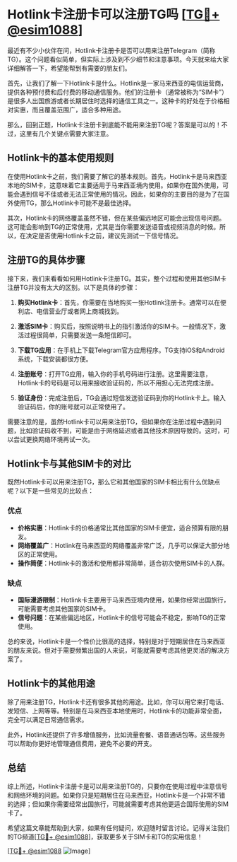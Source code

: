 # Hotlink卡注册卡可以注册TG吗 [[TG💪+ @esim1088](https://t.me/s/esim1088)]

最近有不少小伙伴在问，Hotlink卡注册卡是否可以用来注册Telegram（简称TG）。这个问题看似简单，但实际上涉及到不少细节和注意事项。今天就来给大家详细解答一下，希望能帮到有需要的朋友们。

首先，让我们了解一下Hotlink卡是什么。Hotlink是一家马来西亚的电信运营商，提供各种预付费和后付费的移动通信服务。他们的注册卡（通常被称为“SIM卡”）是很多人出国旅游或者长期居住时选择的通信工具之一。这种卡的好处在于价格相对实惠，而且覆盖范围广，适合多种用途。

那么，回到正题，Hotlink卡注册卡到底能不能用来注册TG呢？答案是可以的！不过，这里有几个关键点需要大家注意。

## Hotlink卡的基本使用规则

在使用Hotlink卡之前，我们需要了解它的基本规则。首先，Hotlink卡是马来西亚本地的SIM卡，这意味着它主要适用于马来西亚境内使用。如果你在国外使用，可能会遇到信号不佳或者无法正常使用的情况。因此，如果你的主要目的是为了在国外使用TG，那么Hotlink卡可能不是最佳选择。

其次，Hotlink卡的网络覆盖虽然不错，但在某些偏远地区可能会出现信号问题。这可能会影响到TG的正常使用，尤其是当你需要发送语音或视频消息的时候。所以，在决定是否使用Hotlink卡之前，建议先测试一下信号情况。

## 注册TG的具体步骤

接下来，我们来看看如何用Hotlink卡注册TG。其实，整个过程和使用其他SIM卡注册TG并没有太大的区别。以下是具体的步骤：

1. **购买Hotlink卡**：首先，你需要在当地购买一张Hotlink注册卡。通常可以在便利店、电信营业厅或者网上商城找到。

2. **激活SIM卡**：购买后，按照说明书上的指引激活你的SIM卡。一般情况下，激活过程很简单，只需要发送一条短信即可。

3. **下载TG应用**：在手机上下载Telegram官方应用程序。TG支持iOS和Android系统，下载安装都很方便。

4. **注册账号**：打开TG应用，输入你的手机号码进行注册。这里需要注意，Hotlink卡的号码是可以用来接收验证码的，所以不用担心无法完成注册。

5. **验证身份**：完成注册后，TG会通过短信发送验证码到你的Hotlink卡上。输入验证码后，你的账号就可以正常使用了。

需要注意的是，虽然Hotlink卡可以用来注册TG，但如果你在注册过程中遇到问题，比如验证码收不到，可能是由于网络延迟或者其他技术原因导致的。这时，可以尝试更换网络环境再试一次。

## Hotlink卡与其他SIM卡的对比

既然Hotlink卡可以用来注册TG，那么它和其他国家的SIM卡相比有什么优缺点呢？以下是一些常见的比较点：

### 优点

- **价格实惠**：Hotlink卡的价格通常比其他国家的SIM卡便宜，适合预算有限的朋友。
- **网络覆盖广**：Hotlink在马来西亚的网络覆盖非常广泛，几乎可以保证大部分地区的正常使用。
- **操作简便**：Hotlink卡的激活和使用都非常简单，适合初次使用SIM卡的人群。

### 缺点

- **国际漫游限制**：Hotlink卡主要用于马来西亚境内使用，如果你经常出国旅行，可能需要考虑其他国家的SIM卡。
- **信号问题**：在某些偏远地区，Hotlink卡的信号可能会不稳定，影响TG的正常使用。

总的来说，Hotlink卡是一个性价比很高的选择，特别是对于短期居住在马来西亚的朋友来说。但对于需要频繁出国的人来说，可能就需要考虑其他更灵活的解决方案了。

## Hotlink卡的其他用途

除了用来注册TG，Hotlink卡还有很多其他的用途。比如，你可以用它来打电话、发短信、上网等等。特别是在马来西亚本地使用时，Hotlink卡的功能非常全面，完全可以满足日常通信需求。

此外，Hotlink还提供了许多增值服务，比如流量套餐、语音通话包等。这些服务可以帮助你更好地管理通信费用，避免不必要的开支。

## 总结

综上所述，Hotlink卡注册卡是可以用来注册TG的，只要你在使用过程中注意信号和网络环境的问题。如果你只是短期居住在马来西亚，Hotlink卡是一个非常不错的选择；但如果你需要经常出国旅行，可能就需要考虑其他更适合国际使用的SIM卡了。

希望这篇文章能帮助到大家，如果有任何疑问，欢迎随时留言讨论。记得关注我们的TG频道[[TG💪+ @esim1088](https://t.me/s/esim1088)]，获取更多关于SIM卡和TG的实用信息！

[[TG💪+ @esim1088](https://t.me/s/esim1088) ![Image](https://i.postimg.cc/4NQfJmqS/Snipaste-2025-05-13-00-14-12.png)]